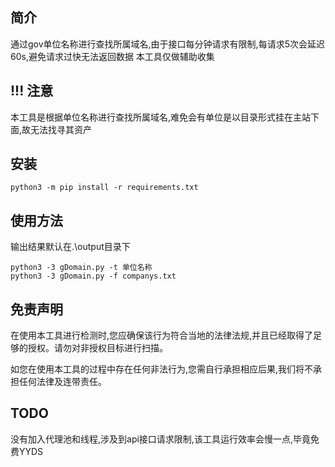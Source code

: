 ## 简介

通过gov单位名称进行查找所属域名,由于接口每分钟请求有限制,每请求5次会延迟60s,避免请求过快无法返回数据
本工具仅做辅助收集

## !!! 注意
本工具是根据单位名称进行查找所属域名,难免会有单位是以目录形式挂在主站下面,故无法找寻其资产

## 安装

```
python3 -m pip install -r requirements.txt
```

## 使用方法
输出结果默认在.\output目录下
```
python3 -3 gDomain.py -t 单位名称
python3 -3 gDomain.py -f companys.txt
```

## 免责声明

在使用本工具进行检测时,您应确保该行为符合当地的法律法规,并且已经取得了足够的授权。请勿对非授权目标进行扫描。

如您在使用本工具的过程中存在任何非法行为,您需自行承担相应后果,我们将不承担任何法律及连带责任。

## TODO
没有加入代理池和线程,涉及到api接口请求限制,该工具运行效率会慢一点,毕竟免费YYDS
